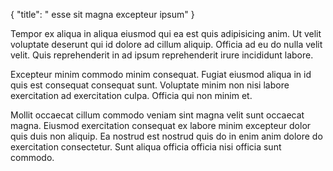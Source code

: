 {
  "title": " esse sit magna excepteur ipsum"
}

Tempor ex aliqua in aliqua eiusmod qui ea est quis adipisicing anim. Ut velit voluptate deserunt qui id dolore ad cillum aliquip. Officia ad eu do nulla velit velit. Quis reprehenderit in ad ipsum reprehenderit irure incididunt labore.

Excepteur minim commodo minim consequat. Fugiat eiusmod aliqua in id quis est consequat consequat sunt. Voluptate minim non nisi labore exercitation ad exercitation culpa. Officia qui non minim et.

Mollit occaecat cillum commodo veniam sint magna velit sunt occaecat magna. Eiusmod exercitation consequat ex labore minim excepteur dolor quis duis non aliquip. Ea nostrud est nostrud quis do in enim anim dolore do exercitation consectetur. Sunt aliqua officia officia nisi officia sunt commodo.